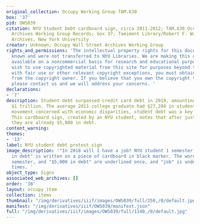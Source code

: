 ```yaml
---
original_collection: Occupy Working Group TAM.630
box: '37'
pid: OWS039
citation: NYU Student Debt cardboard sign, circa 2011-2012; TAM.630 Occupy Wall Street
  Archives Working Group Records; box 37; Tamiment Library/Robert F. Wagner Labor
  Archives, New York University
creator: Unknown; Occupy Wall Street Archives Working Group
rights_and_permissions: 'The intellectual property rights for this document are not
  known and were not transferred to NYU Libraries. We are making this document publicly
  available on a noncommercial basis for research and educational purposes. If you
  wish to use copyrighted material from this site for purposes beyond those in accordance
  with fair use or other relevant copyright exceptions, you must obtain permission
  from the copyright owner. If you believe that you own the copyright to this document,
  please contact us and we will address your concerns. '
declarations:
- '7'
description: Student debt surpassed credit card debt in 2010, amounting to more than
  $1 trillion. The average 2011 college graduate had $27,204 in student debt. As a
  movement concerned with economic disparities, student debt was a key issue at Occupy.
  This cardboard sign, created by an NYU student, notes that after just one semester
  they are already $5,000 in debt.
content_warning:
themes:
- '13'
label: NYU student debt protest sign
image_description: '"In 2018 will I have a job? NYU student 1 semester in & $5,000
  in debt" is written on a piece of cardboard in black marker. The words 2018, student,
  semester, and "$5,000 in debt" are underlined once, and "job" is underlined multiple
  times. '
object_type: Signs
associated_web_archives: []
order: '38'
layout: occupy_item
collection: items
thumbnail: "/img/derivatives/iiif/images/OWS039/full/250,/0/default.jpg"
manifest: "/img/derivatives/iiif/OWS039/manifest.json"
full: "/img/derivatives/iiif/images/OWS039/full/1140,/0/default.jpg"
---
```


